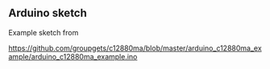 ## Arduino sketch

Example sketch from

https://github.com/groupgets/c12880ma/blob/master/arduino_c12880ma_example/arduino_c12880ma_example.ino
